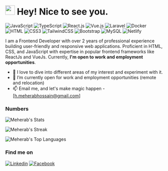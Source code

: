 <h1><img src="https://emojis.slackmojis.com/emojis/images/1531849430/4246/blob-sunglasses.gif?1531849430" width="30"/> Hey! Nice to see you.</h1>

![JavaScript](https://img.shields.io/badge/JavaScript-F7DF1E?style=flat-square&logo=javascript&logoColor=black)
![TypeScript](https://img.shields.io/badge/TypeScript-007ACC?style=flat-square&logo=typescript&logoColor=white)
![React.js](https://img.shields.io/badge/React.js-0081CB?style=flat-square&logo=react&logoColor=61DAFB)
![Vue.js](https://img.shields.io/badge/Vue.js-35495E?style=flat-square&logo=vue.js&logoColor=4FC08D)
![Laravel](https://img.shields.io/badge/Laravel-FF2D20?style=flat-square&logo=laravel&logoColor=white)
![Docker](https://img.shields.io/badge/Docker-0CC1F3?style=flat-square&logo=docker&logoColor=white)
![HTML](https://img.shields.io/badge/HTML5-E34F26?style=flat-square&logo=html5&logoColor=white)
![CSS3](https://img.shields.io/badge/CSS3-1572B6?style=flat-square&logo=css3&logoColor=white)
![TailwindCSS](https://img.shields.io/badge/Tailwind_CSS-38B2AC?style=flat-square&logo=tailwind-css&logoColor=white)
![Bootstrap](https://img.shields.io/badge/Bootstrap-563D7C?style=flat-square&logo=bootstrap&logoColor=white)
![MySQL](https://img.shields.io/badge/MySQL-005C84?style=flat-square&logo=mysql&logoColor=white)
![Netlify](https://img.shields.io/badge/Netlify-00C7B7?style=flat-square&logo=netlify&logoColor=white)

I am a Frontend Developer with over 2 years of professional experience building user-friendly and responsive web applications. Proficient in HTML, CSS, and JavaScript with expertise in popular frontend frameworks like ReactJs and VueJs. Currently, **I'm open to work and employment opportunities**.

- 🌱 I love to dive into different areas of my interest and experiment with it.
- 👯 I’m currently open for work and employment opportunities (remote and relocation)
- 📫 Email me, and let's make magic happen - [h.meherabhossain@gmail.com]


### Numbers
![Meherab's Stats](https://github-readme-stats.vercel.app/api?username=meherab-hossain&theme=darcula&show_icons=true&hide_border=true&count_private=true)

![Meherab's Streak](https://github-readme-streak-stats.herokuapp.com/?user=meherab-hossain&theme=darcula&hide_border=true)

![Meherab's Top Languages](https://github-readme-stats.vercel.app/api/top-langs/?username=meherab-hossain&theme=darcula&show_icons=true&hide_border=true&layout=compact)

### Find me on

[![Linkedin](https://img.shields.io/badge/LinkedIn-0077B5?style=flat-square&logo=linkedin&logoColor=white)](https://www.linkedin.com/in/mohammad-meherab-hossain-4070a3157/)
[![Facebook](https://img.shields.io/badge/Facebook-1877F2?style=flat-square&logo=facebook&logoColor=white)](https://facebook.com/meherab.hossain.79/)
